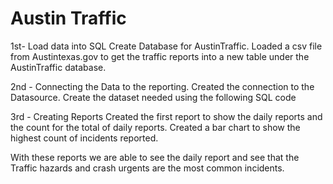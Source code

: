# Austin Traffic

1st- Load data into SQL
Create Database for AustinTraffic.
Loaded a csv file from Austintexas.gov to get the traffic reports into a new table under the AustinTraffic database.


2nd - Connecting the Data to the reporting.
Created the connection to the Datasource.
Create the dataset needed using the following SQL code

3rd - Creating Reports 
Created the first report to show the daily reports and the count for the total of daily reports.
Created a bar chart to show the highest count of incidents reported.

  With these reports we are able to see the daily report and see that the Traffic hazards and crash urgents are the most common incidents.
